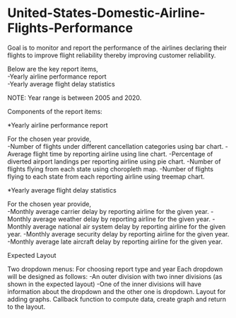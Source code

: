 # United-States-Domestic-Airline-Flights-Performance

Goal is to monitor and report the performance of the airlines declaring their flights to improve flight reliability thereby improving customer reliability. 

Below are the key report items,  
-Yearly airline performance report  
-Yearly average flight delay statistics 

NOTE: Year range is between 2005 and 2020. 

Components of the report items:

*Yearly airline performance report 

For the chosen year provide,  
-Number of flights under different cancellation categories using bar chart. 
-Average flight time by reporting airline using line chart. 
-Percentage of diverted airport landings per reporting airline using pie chart. 
-Number of flights flying from each state using choropleth map. 
-Number of flights flying to each state from each reporting airline using treemap chart. 

*Yearly average flight delay statistics  

For the chosen year provide,  
-Monthly average carrier delay by reporting airline for the given year. 
-Monthly average weather delay by reporting airline for the given year. 
-Monthly average national air system delay by reporting airline for the given year. 
-Monthly average security delay by reporting airline for the given year. 
-Monthly average late aircraft delay by reporting airline for the given year.


Expected Layout

Two dropdown menus: For choosing report type and year
Each dropdown will be designed as follows:
-An outer division with two inner divisions (as shown in the expected layout)
-One of the inner divisions will have information about the dropdown and the other one is dropdown.
Layout for adding graphs.
Callback function to compute data, create graph and return to the layout.

